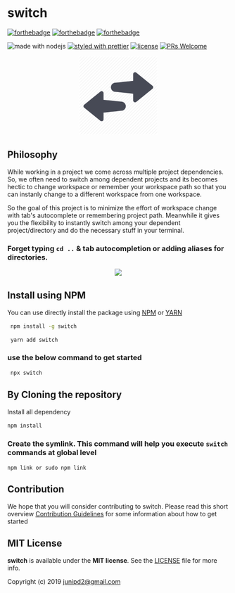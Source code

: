 # switch
[![forthebadge](https://forthebadge.com/images/badges/made-with-javascript.svg)]() [![forthebadge](https://forthebadge.com/images/badges/built-with-swag.svg)](https://forthebadge.com) [![forthebadge](https://forthebadge.com/images/badges/powered-by-oxygen.svg)](https://forthebadge.com)

![made with nodejs](https://img.shields.io/badge/madewith-node.js-green.svg) [![styled with prettier](https://img.shields.io/badge/styled_with-prettier-ff69b4.svg)](https://github.com/prettier/prettier) [![license](https://img.shields.io/github/license/visionmedia/superagent.svg)](LICENSE) [![PRs Welcome](https://img.shields.io/badge/PRs-welcome-brightgreen.svg?style=shields)](http://makeapullrequest.com)

<p align="center">
<img src="assets/switch.png"  width=180 >
</p>

## Philosophy

While working in a project we come across multiple project dependencies. So, we often need to switch among dependent projects and its becomes hectic to change workspace or remember your workspace path so that you can instanly change to a different workspace from one workspace.

So the goal of this project is to minimize the effort of workspace change with tab's autocomplete or remembering project path. Meanwhile it gives you the flexibility to instantly switch among your dependent project/directory and do the necessary stuff in your terminal.

### Forget typing `cd ..` & tab autocompletion or adding aliases for directories.

<p align="center">
<img src="assets/switch.gif">
</p>

## Install using NPM

You can use directly install the package using 
[NPM](https://www.npmjs.com/package/switch)  or  [YARN](https://yarnpkg.com/en/package/switch)

```sh
 npm install -g switch 
```
```   
 yarn add switch
```

### use the below command to get started

```sh
 npx switch
```

## By Cloning the repository

Install all dependency 


```sh
npm install 
```

### Create the symlink. This command will help you execute `switch` commands at global level 

```
npm link or sudo npm link
```


## Contribution

We hope that you will consider contributing to switch. Please read this short overview [Contribution Guidelines](https://github.com/junipdewan/switch/blob/master/CONTRIBUTING.md) for some information about how to get started 

## MIT License

**switch** is available under the **MIT license**. See the [LICENSE](https://github.com/junipdewan/switch/blob/master/LICENSE) file for more info.

Copyright (c) 2019 <junipd2@gmail.com>


